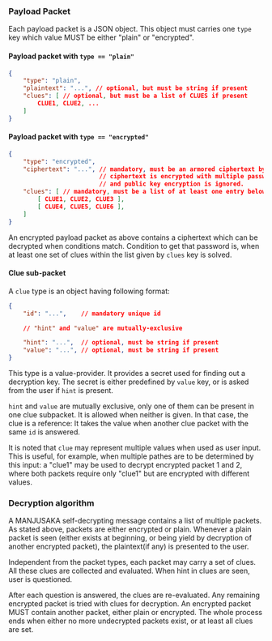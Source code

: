 

### Payload Packet

Each payload packet is a JSON object. This object must carries one `type` key
which value MUST be either "plain" or "encrypted".

#### Payload packet with `type == "plain"`

```json
{
    "type": "plain",
    "plaintext": "...", // optional, but must be string if present
    "clues": [ // optional, but must be a list of CLUES if present
        CLUE1, CLUE2, ...
    ]
}
```

#### Payload packet with `type == "encrypted"`

```json
{
    "type": "encrypted",
    "ciphertext": "...", // mandatory, must be an armored ciphertext by OpenPGP
                         // ciphertext is encrypted with multiple passwords,
                         // and public key encryption is ignored.
    "clues": [ // mandatory, must be a list of at least one entry below
        [ CLUE1, CLUE2, CLUE3 ],
        [ CLUE4, CLUE5, CLUE6 ],
    ]
}
```

An encrypted payload packet as above contains a ciphertext which can be
decrypted when conditions match. Condition to get that password is, when
at least one set of clues within the list given by `clues` key is solved.

#### Clue sub-packet

A `clue` type is an object having following format:

```json
{
    "id": "...",    // mandatory unique id

    // "hint" and "value" are mutually-exclusive

    "hint": "...",  // optional, must be string if present
    "value": "...", // optional, must be string if present
}
```

This type is a value-provider. It provides a secret used for finding out a
decryption key. The secret is either predefined by `value` key, or is asked
from the user if `hint` is present.

`hint` and `value` are mutually exclusive, only one of them can be present
in one clue subpacket. It is allowed when neither is given. In that case,
the clue is a reference: It takes the value when another clue packet with
the same `id` is answered.

It is noted that `clue` may represent multiple values when used as user input.
This is useful, for example, when multiple pathes are to be determined by this
input: a "clue1" may be used to decrypt encrypted packet 1 and 2, where both
packets require only "clue1" but are encrypted with different values.



### Decryption algorithm

A MANJUSAKA self-decrypting message contains a list of multiple packets. As
stated above, packets are either encrypted or plain. Whenever a plain packet
is seen (either exists at beginning, or being yield by decryption of another
encrypted packet), the plaintext(if any) is presented to the user.

Independent from the packet types, each packet may carry a set of clues. All
these clues are collected and evaluated. When hint in clues are seen, user
is questioned. 

After each question is answered, the clues are re-evaluated. Any remaining
encrypted packet is tried with clues for decryption. An encrypted packet
MUST contain another packet, either plain or encrypted. The whole process
ends when either no more undecrypted packets exist, or at least all clues are
set.
